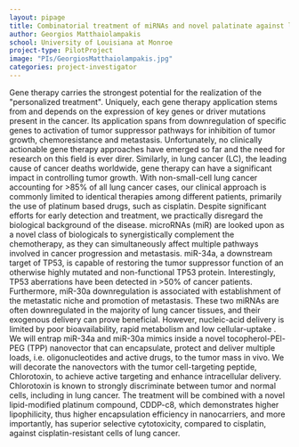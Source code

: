 ```yaml
---
layout: pipage
title: Combinatorial treatment of miRNAs and novel palatinate against lung cancer
author: Georgios Matthaiolampakis
school: University of Louisiana at Monroe
project-type: PilotProject
image: "PIs/GeorgiosMatthaiolampakis.jpg"
categories: project-investigator
---
```


<p>Gene therapy carries the strongest potential for the realization of the "personalized treatment". Uniquely, each gene therapy application stems from and depends on the expression of key genes or driver mutations present in the cancer. Its application spans from downregulation of specific genes to activation of tumor suppressor pathways for inhibition of tumor growth, chemoresistance and metastasis. Unfortunately, no clinically actionable gene therapy approaches have emerged so far and the need for research on this field is ever direr. Similarly, in lung cancer (LC), the leading cause of cancer deaths worldwide, gene therapy can have a significant impact in controlling tumor growth. With non-small-cell lung cancer accounting for >85% of all lung cancer cases, our clinical approach is commonly limited to identical therapies among different patients, primarily the use of platinum based drugs, such as cisplatin. Despite significant efforts for early detection and treatment, we practically disregard the biological background of the disease. microRNAs (miR) are looked upon as a novel class of biologicals to synergistically complement the chemotherapy, as they can simultaneously affect multiple pathways involved in cancer progression and metastasis. miR-34a, a downstream target of TP53, is capable of restoring the tumor suppressor function of an otherwise highly mutated and non-functional TP53 protein. Interestingly, TP53 aberrations have been detected in >50% of cancer patients. Furthermore, miR-30a downregulation is associated with establishment of the metastatic niche and promotion of metastasis. These two miRNAs are often downregulated in the majority of lung cancer tissues, and their exogenous delivery can prove beneficial. However, nucleic-acid delivery is limited by poor bioavailability, rapid metabolism and low cellular-uptake . We will entrap miR-34a and miR-30a mimics inside a novel tocopherol-PEl-PEG (TPP) nanovector that can encapsulate, protect and deliver multiple loads, i.e. oligonucleotides and active drugs, to the tumor mass in vivo. We will decorate the nanovectors with the tumor cell-targeting peptide, Chlorotoxin, to achieve active targeting and enhance intracellular delivery. Chlorotoxin is known to strongly discriminate between tumor and normal cells, including in lung cancer. The treatment will be combined with a novel lipid-modified platinum compound, CDDP-c8, which demonstrates higher lipophilicity, thus higher encapsulation efficiency in nanocarriers, and more importantly, has superior selective cytotoxicity, compared to cisplatin, against cisplatin-resistant cells of lung cancer.
</p>
